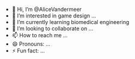- 👋 Hi, I’m @AliceVandermeer
- 👀 I’m interested in game design ...
- 🌱 I’m currently learning biomedical engineering
- 💞️ I’m looking to collaborate on ...
- 📫 How to reach me ...
- 😄 Pronouns: ...
- ⚡ Fun fact: ...

<!---
AliceVandermeer/AliceVandermeer is a ✨ special ✨ repository because its `README.md` (this file) appears on your GitHub profile.
You can click the Preview link to take a look at your changes.
--->
